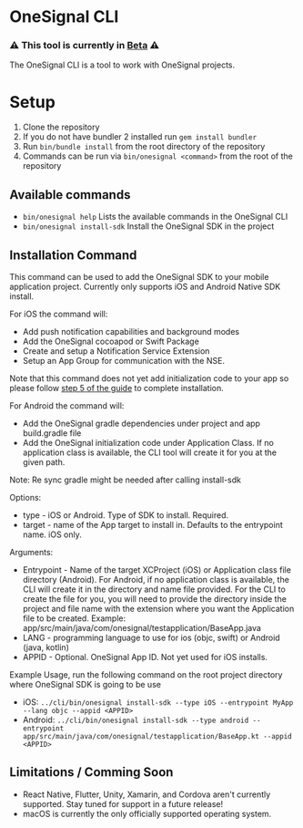 # OneSignal CLI

### :warning: This tool is currently in [Beta](https://github.com/OneSignal/cli/issues/5) :warning:

The OneSignal CLI is a tool to work with OneSignal projects.

# Setup
1. Clone the repository
2. If you do not have bundler 2 installed run `gem install bundler`
3. Run `bin/bundle install` from the root directory of the repository
4. Commands can be run via `bin/onesignal <command>` from the root of the repository

## Available commands

* `bin/onesignal help` Lists the available commands in the OneSignal CLI
* `bin/onesignal install-sdk`  Install the OneSignal SDK in the project

## Installation Command
This command can be used to add the OneSignal SDK to your mobile application project.
Currently only supports iOS and Android Native SDK install.

For iOS the command will: 
* Add push notification capabilities and background modes
* Add the OneSignal cocoapod or Swift Package
* Create and setup a Notification Service Extension
* Setup an App Group for communication with the NSE.

Note that this command does not yet add initialization code to your app so please follow [step 5 of the guide](https://documentation.onesignal.com/docs/ios-sdk-setup#step-5---add-the-onesignal-initialization-code) to complete installation.

For Android the command will: 
* Add the OneSignal gradle dependencies under project and app build.gradle file
* Add the OneSignal initialization code under Application Class. If no application class is available, the CLI tool will create it for you at the given path.

Note: Re sync gradle might be needed after calling install-sdk

Options:
* type - iOS or Android. Type of SDK to install. Required.
* target - name of the App target to install in. Defaults to the entrypoint name. iOS only.

Arguments:
* Entrypoint - Name of the target XCProject (iOS) or Application class file directory (Android). For Android, if no application class is available, the CLI will create it in the directory and name file provided. For the CLI to create the file for you, you will need to provide the directory inside the project and file name with the extension where you want the Application file to be created. Example: app/src/main/java/com/onesignal/testapplication/BaseApp.java
* LANG - programming language to use for ios (objc, swift) or Android (java, kotlin)
* APPID - Optional. OneSignal App ID. Not yet used for iOS installs.

Example Usage, run the following command on the root project directory where OneSignal SDK is going to be use
* iOS: `../cli/bin/onesignal install-sdk --type iOS --entrypoint MyApp --lang objc --appid <APPID>`
* Android: `../cli/bin/onesignal install-sdk --type android --entrypoint app/src/main/java/com/onesignal/testapplication/BaseApp.kt --appid <APPID>`

## Limitations / Comming Soon
* React Native, Flutter, Unity, Xamarin, and Cordova aren't currently supported. Stay tuned for support in a future release! 
* macOS is currently the only officially supported operating system.
